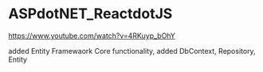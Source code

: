 # ASPdotNET_ReactdotJS

https://www.youtube.com/watch?v=4RKuyp_bOhY

added Entity Framewaork Core functionality, added DbContext, Repository, Entity
